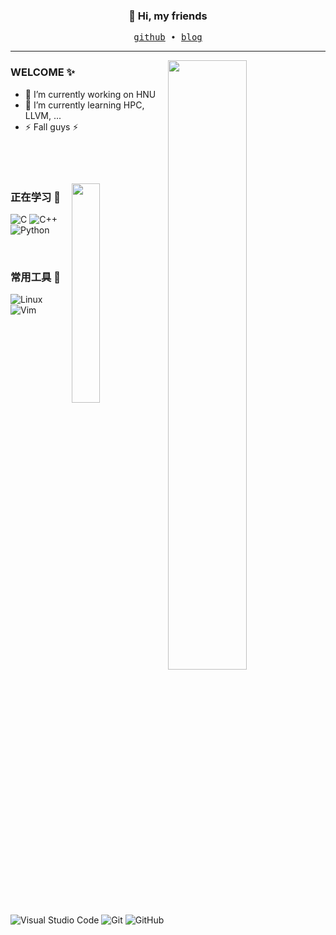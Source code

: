<h3 align="center"> 👋 Hi, my friends </h3>


<p align="center">
  <samp>
    <a href="https://github.com/patrickhao">github</a> ∙
    <a href="https://www.cnblogs.com/patrickhao/">blog</a>
  </samp>
</p>

___

<!--
**patrickhao/patrickhao** is a ✨ _special_ ✨ repository because its `README.md` (this file) appears on your GitHub profile.

Here are some ideas to get you started:

- 🔭 I’m currently working on ...
- 🌱 I’m currently learning ...
- 👯 I’m looking to collaborate on ...
- 🤔 I’m looking for help with ...
- 💬 Ask me about ...
- 📫 How to reach me: ...
- 😄 Pronouns: ...
- ⚡ Fun fact: ...
-->


<!-- ![](https://github-readme-stats.vercel.app/api?username=patrickhao&show_icons=true&theme=light&count_private=true) -->
<!-- ![](https://github-readme-stats.vercel.app/api/top-langs/?username=patrickhao&theme=light&layout=compact) -->

<img align="right" src="https://github-readme-stats.vercel.app/api?username=patrickhao&show_icons=true&hide_border=true&theme=flag-india" width="50%">

### WELCOME ✨

- 🔭 I’m currently working on HNU
- 🌱 I’m currently learning HPC, LLVM, ...
- ⚡ Fall guys ⚡

&emsp;&emsp; 

&emsp;&emsp; 

<img align="right" src="https://github-readme-stats.vercel.app/api/top-langs/?username=patrickhao&show_icons=true&hide_border=true&theme=flag-india" width="30%"> 

### 正在学习 🤔

![C](https://img.shields.io/badge/c-%2300599C.svg?style=flat-square&logo=c&logoColor=white)
![C++](https://img.shields.io/badge/-C++-00599C?style=flat-square&logo=c)
![Python](https://img.shields.io/badge/-Python-pink?style=flat-square&logo=Python)

&emsp;&emsp; 

### 常用工具 🧰 

![Linux](https://img.shields.io/badge/Linux-FCC624?style=style=flat-square&logo=linux&logoColor=black)
![Vim](https://img.shields.io/badge/VIM-%2311AB00.svg?&style=flat-square&logo=vim&logoColor=white)
![Visual Studio Code](https://img.shields.io/badge/-Visual%20Studio%20Code-007ACC?style=flat-square&logo=Visual%20Studio%20Code&logoColor=fff)
![Git](https://img.shields.io/badge/-Git-FCC624?style=flat-square&logo=git)
![GitHub](https://img.shields.io/badge/-GitHub-pink?style=flat-square&logo=github)

<!-- https://dev.to/envoy_/150-badges-for-github-pnk -->
&emsp;&emsp; 
